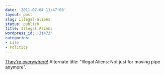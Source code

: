 ```yaml
---
date: '2011-07-04 11:47:06'
layout: post
slug: illegal-aliens
status: publish
title: Illegal Aliens
wordpress_id: '31472'
categories:
- Life
- Politics
---
```


[They're everywhere!](http://www.nytimes.com/2011/06/26/magazine/my-life-as-an-undocumented-immigrant.html?&pagewanted=all)  Alternate title: "Illegal Aliens: Not just for moving pipe anymore".
